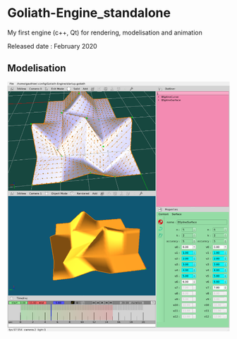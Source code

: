 # Goliath-Engine_standalone
My first engine (c++, Qt) for rendering, modelisation and animation


Released date :  February 2020


## Modelisation
![timeline](bspline.png)
